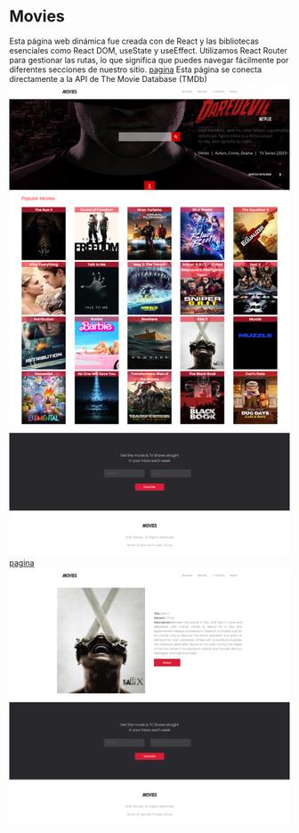 # Movies 
Esta página web dinámica fue creada con  de React y las bibliotecas esenciales como React DOM, useState y useEffect. Utilizamos React Router para gestionar 
las rutas, lo que significa que puedes navegar fácilmente por diferentes secciones de nuestro sitio.
[pagina](https://movies-reacts.netlify.app/)
Esta página se conecta directamente a la API de The Movie Database (TMDb)
![Movies](movies-react.png)
[pagina](https://www.themoviedb.org/)
![Detalle-Movies](movie-details.png)

